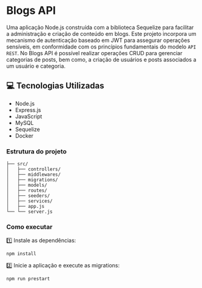 # Blogs API
Uma aplicação Node.js construída com a biblioteca Sequelize para facilitar a administração e criação de conteúdo em blogs. Este projeto incorpora um mecanismo de autenticação baseado em JWT para assegurar operações sensíveis, em conformidade com os princípios fundamentais do modelo `API REST`. No Blogs API é possível realizar operações CRUD para gerenciar categorias de posts, bem como, a criação de usuários e posts associados a um usuário e categoria.

## 💻 Tecnologias Utilizadas
* Node.js
* Express.js
* JavaScript
* MySQL
* Sequelize
* Docker

### Estrutura do projeto
```
├── src/
│   ├── controllers/
│   ├── middlewares/
│   ├── migrations/
│   ├── models/
│   ├── routes/
│   ├── seeders/
│   ├── services/
│   ├── app.js
└── └── server.js
```
### Como executar
1️⃣ Instale as dependências:
```
npm install
```
2️⃣ Inicie a aplicação e execute as migrations:
```
npm run prestart
```
